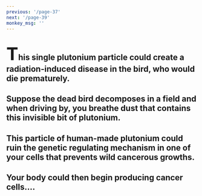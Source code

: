 ```yaml
---
previous: '/page-37'
next: '/page-39'
monkey_msg: ''
---
```


## <span style="font-size:47px;">T</span>his single plutonium particle could create a radiation-induced disease in the bird, who would die prematurely.

## Suppose the dead bird decomposes in a field and when driving by, you breathe dust that contains this invisible bit of plutonium.

## This particle of human-made plutonium could ruin the genetic regulating mechanism in one of your cells that prevents wild cancerous growths.

## Your body could then begin producing cancer cells....
